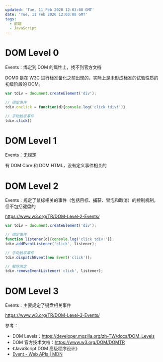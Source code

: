 ```yaml
---
updated: 'Tue, 11 Feb 2020 12:03:08 GMT'
date: 'Tue, 11 Feb 2020 12:03:08 GMT'
tags:
  - 前端
  - JavaScript
---
```


# DOM Level 0

Events：绑定到 DOM 的属性上，找不到官方文档

DOM0 是在 W3C 进行标准备化之前出现的，实际上是未形成标准的试验性质的初级阶段的 DOM。

```js
var tdiv = document.createElement('div');

// 绑定事件
tdiv.onclick = function(d){console.log('click tdiv!')}

// 手动触发事件
tdiv.click()
```

# DOM Level 1

Events：无规定

有 DOM Core 和 DOM HTML，没有定义事件相关的

# DOM Level 2

Events：规定了鼠标相关的事件（包括目标、捕获、冒泡和取消）的控制机制，但不包括键盘的

<https://www.w3.org/TR/DOM-Level-2-Events/>

```js
var tdiv = document.createElement('div');

// 绑定事件
function listener(d){console.log('click tdiv!')};
tdiv.addEventListener('click', listener);

// 手动触发事件
tdiv.dispatchEvent(new Event('click'));

// 解除绑定
tdiv.removeEventListener('click', listener);
```

# DOM Level 3

Events：主要规定了键盘相关事件

<https://www.w3.org/TR/DOM-Level-3-Events/>

参考：

-   DOM Levels：<https://developer.mozilla.org/zh-TW/docs/DOM_Levels>
-   DOM 官方技术文档：<https://www.w3.org/DOM/DOMTR>
-   《JavaScript DOM 高级程序设计》
-   [Event - Web APIs | MDN](https://developer.mozilla.org/en-US/docs/Web/API/Event)
